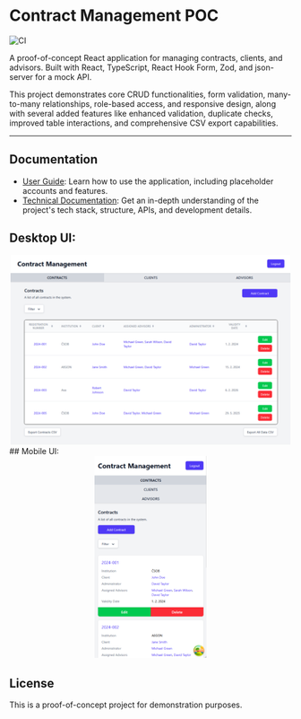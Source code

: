 # Contract Management POC

![CI](https://github.com/monoceros69/blogic-crm/workflows/CI/badge.svg)

A proof-of-concept React application for managing contracts, clients, and advisors. Built with React, TypeScript, React Hook Form, Zod, and json-server for a mock API.

This project demonstrates core CRUD functionalities, form validation, many-to-many relationships, role-based access, and responsive design, along with several added features like enhanced validation, duplicate checks, improved table interactions, and comprehensive CSV export capabilities.

---

## Documentation

- [User Guide](USER_GUIDE.md): Learn how to use the application, including placeholder accounts and features.
- [Technical Documentation](TECHNICAL_DOCS.md): Get an in-depth understanding of the project's tech stack, structure, APIs, and development details.

## Desktop UI:
<div align="center">
   <img src="public/CRM-desktop.png" alt="Screenshot of the Desktop UI" width="500"/>
</div>
## Mobile UI:
<div align="center">
   <img src="public/CRM-mobile.png" alt="Screenshot of the Mobile UI" width="200"/>
</div>

## License

This is a proof-of-concept project for demonstration purposes.